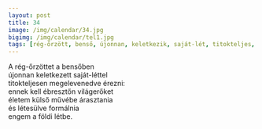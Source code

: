 ```yaml
---
layout: post
title: 34
image: /img/calendar/34.jpg
bigimg: /img/calendar/tel1.jpg
tags: [rég-őrzött, benső, újonnan, keletkezik, saját-lét, titokteljes, megelevenedik, érez, ébresztő, világerő, élet, külső, mű, áraszt, létesül, formál, földi, lét]
---
```

A rég-őrzöttet a bensőben  
újonnan keletkezett saját-léttel  
titokteljesen megelevenedve érezni:  
ennek kell ébresztőn világerőket  
életem külső művébe árasztania  
és létesülve formálnia  
engem a földi létbe.
